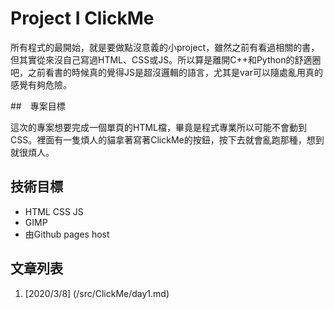 # Project I ClickMe

所有程式的最開始，就是要做點沒意義的小project，雖然之前有看過相關的書，但其實從來沒自己寫過HTML、CSS或JS。所以算是離開C++和Python的舒適圈吧，之前看書的時候真的覺得JS是超沒邏輯的語言，尤其是var可以隨處亂用真的感覺有夠危險。

##　專案目標

這次的專案想要完成一個單頁的HTML檔，畢竟是程式專業所以可能不會動到CSS。裡面有一隻煩人的貓拿著寫著ClickMe的按鈕，按下去就會亂跑那種，想到就很煩人。

## 技術目標

- HTML CSS JS
- GIMP
- 由Github pages host

## 文章列表

1. [2020/3/8] (/src/ClickMe/day1.md)
